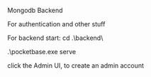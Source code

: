 Mongodb Backend

For authentication and other stuff

For backend start:
cd .\backend\

.\pocketbase.exe serve

click the Admin UI, to create an admin account
